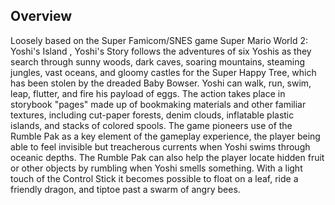 ## Overview

Loosely based on the Super Famicom/SNES game Super Mario World 2: Yoshi's Island , Yoshi's Story follows the adventures of six Yoshis as they search through sunny woods, dark caves, soaring mountains, steaming jungles, vast oceans, and gloomy castles for the Super Happy Tree, which has been stolen by the dreaded Baby Bowser. Yoshi can walk, run, swim, leap, flutter, and fire his payload of eggs. The action takes place in storybook "pages" made up of bookmaking materials and other familiar textures, including cut-paper forests, denim clouds, inflatable plastic islands, and stacks of colored spools. The game pioneers use of the Rumble Pak as a key element of the gameplay experience, the player being able to feel invisible but treacherous currents when Yoshi swims through oceanic depths. The Rumble Pak can also help the player locate hidden fruit or other objects by rumbling when Yoshi smells something. With a light touch of the Control Stick it becomes possible to float on a leaf, ride a friendly dragon, and tiptoe past a swarm of angry bees.